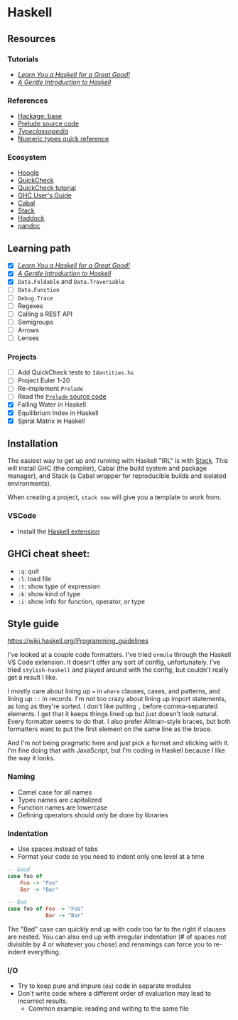 # Haskell

## Resources

### Tutorials

- [*Learn You a Haskell for a Great Good!*](http://learnyouahaskell.com)
- [*A Gentle Introduction to Haskell*](https://www.haskell.org/tutorial/index.html)

### References

- [Hackage: base](https://hackage.haskell.org/package/base-4.14.0.0)
- [Prelude source code](https://www.haskell.org/onlinereport/standard-prelude.html)
- [*Typeclassopedia*](https://wiki.haskell.org/Typeclassopedia)
- [Numeric types quick reference](https://martingalemeasure.wordpress.com/2014/07/07/haskell-numeric-types-quick-reference/)

### Ecosystem

- [Hoogle](https://hoogle.haskell.org/)
- [QuickCheck](http://www.cse.chalmers.se/~rjmh/QuickCheck/manual.html)
- [QuickCheck tutorial](https://begriffs.com/posts/2017-01-14-design-use-quickcheck.html)
- [GHC User's Guide](https://downloads.haskell.org/ghc/latest/docs/html/users_guide/)
- [Cabal](https://cabal.readthedocs.io)
- [Stack](https://docs.haskellstack.org/en/stable/README/)
- [Haddock](https://haskell-haddock.readthedocs.io/en/latest/index.html)
- [pandoc](https://github.com/jgm/pandoc)

## Learning path

- [x] [*Learn You a Haskell for a Great Good!*](http://learnyouahaskell.com)
- [x] [*A Gentle Introduction to Haskell*](https://www.haskell.org/tutorial/index.html)
- [x] `Data.Foldable` and `Data.Traversable`
- [ ] `Data.Function`
- [ ] `Debug.Trace`
- [ ] Regexes
- [ ] Calling a REST API
- [ ] Semigroups
- [ ] Arrows
- [ ] Lenses

### Projects
- [ ] Add QuickCheck tests to `Identities.hs`
- [ ] Project Euler 1-20
- [ ] Re-implement `Prelude`
- [ ] Read the [`Prelude` source code](https://www.haskell.org/onlinereport/standard-prelude.html)
- [x] Falling Water in Haskell
- [x] Equilibrium Index in Haskell
- [x] Spiral Matrix in Haskell

## Installation

The easiest way to get up and running with Haskell "IRL" is with [Stack](https://docs.haskellstack.org/en/stable/README/).
This will install GHC (the compiler), Cabal (the build system and package manager), and Stack (a Cabal wrapper for reproducible builds and isolated environments).

When creating a project, `stack new` will give you a template to work from.

### VSCode

- Install the [Haskell extension](https://marketplace.visualstudio.com/items?itemName=haskell.haskell)

## GHCi cheat sheet:

- `:q`: quit
- `:l`: load file
- `:t`: show type of expression
- `:k`: show kind of type
- `:i`: show info for function, operator, or type

## Style guide

<https://wiki.haskell.org/Programming_guidelines>

I've looked at a couple code formatters.
I've tried `ormulu` through the Haskell VS Code extension. It doesn't offer any sort of config, unfortunately.
I've tried `stylish-haskell` and played around with the config, but couldn't really get a result I like.

I mostly care about lining up `=` in `where` clauses, cases, and patterns, and lining up `::` in records.
I'm not too crazy about lining up import statements, as long as they're sorted.
I don't like putting `,` before comma-separated elements.
I get that it keeps things lined up but just doesn't look natural.
Every formatter seems to do that.
I also prefer Allman-style braces, but both formatters want to put the first element on the same line as the brace.

And I'm not being pragmatic here and just pick a format and sticking with it.
I'm fine doing that with JavaScript, but I'm coding in Haskell because I like the way it looks.

### Naming

- Camel case for all names
- Types names are capitalized
- Function names are lowercase
- Defining operators should only be done by libraries

### Indentation

- Use spaces instead of tabs
- Format your code so you need to indent only one level at a time

```hs
-- Good
case foo of
    Foo -> "Foo"
    Bar -> "Bar"

-- Bad
case foo of Foo -> "Foo"
            Bar -> "Bar"
```

The "Bad" case can quickly end up with code too far to the right if clauses are nested.
You can also end up with irregular indentation (# of spaces not divisible by 4 or whatever you chose) and renamings can force you to re-indent everything.

### I/O

- Try to keep pure and impure (`do`) code in separate modules
- Don't write code where a different order of evaluation may lead to incorrect results.
    - Common example: reading and writing to the same file
